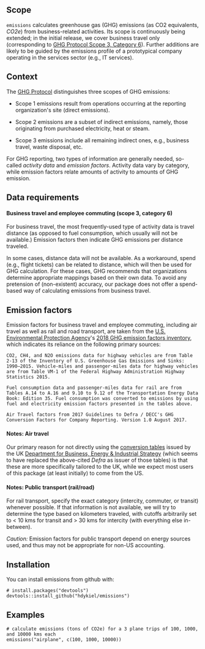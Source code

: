 ## Scope

`emissions` calculates greenhouse gas (GHG) emissions (as CO2 equivalents, *CO2e*) from business-related activities. Its scope is continuously being extended; in the initial release, we cover business travel only (corresponding to [GHG Protocol Scope 3, Category 6](https://ghgprotocol.org/sites/default/files/standards_supporting/Chapter6.pdf)). Further additions are likely to be guided by the emissions profile of a prototypical company operating in the services sector (e.g., IT services).

## Context

The [GHG Protocol](ghgprotocol.org) distinguishes three scopes of GHG emissions:

-   Scope 1 emissions result from operations occurring at the reporting organization's site (direct emissions).

-   Scope 2 emissions are a subset of indirect emissions, namely, those originating from purchased electricity, heat or steam.

-   Scope 3 emissions include all remaining indirect ones, e.g., business travel, waste disposal, etc.

For GHG reporting, two types of information are generally needed, so-called *activity data* and *emission factors*. Activity data vary by category, while emission factors relate amounts of activity to amounts of GHG emission.

## Data requirements

#### Business travel and employee commuting (scope 3, category 6)

For business travel, the most frequently-used type of activity data is travel distance (as opposed to fuel consumption, which usually will not be available.) Emission factors then indicate GHG emissions per distance traveled.

In some cases, distance data will not be available. As a workaround, spend (e.g., flight tickets) can be related to distance, which will then be used for GHG calculation. For these cases, GHG recommends that organizations determine appropriate mappings based on their own data. To avoid any pretension of (non-existent) accuracy, our package does not offer a spend-based way of calculating emissions from business travel.

## Emission factors

Emission factors for business travel and employee commuting, including air travel as well as rail and road transport, are taken from the [U.S. Environmental Protection Agency](epa.gov)'s [2018 GHG emission factors inventory](https://www.epa.gov/sites/production/files/2018-03/documents/emission-factors_mar_2018_0.pdf), which indicates its reliance on the following primary sources:

`CO2, CH4, and N2O emissions data for highway vehicles are from Table 2-13 of the Inventory of U.S. Greenhouse Gas Emissions and Sinks: 1990–2015. Vehicle-miles and passenger-miles data for highway vehicles are from Table VM-1 of the Federal Highway Administration Highway Statistics 2015.`

`Fuel consumption data and passenger-miles data for rail are from Tables A.14 to A.16 and 9.10 to 9.12 of the Transportation Energy Data Book: Edition 35. Fuel consumption was converted to emissions by using fuel and electricity emission factors presented in the tables above.`

`Air Travel factors from 2017 Guidelines to Defra / DECC's GHG Conversion Factors for Company Reporting. Version 1.0 August 2017.`

#### Notes: Air travel

Our primary reason for not directly using the [conversion tables](https://www.gov.uk/government/publications/greenhouse-gas-reporting-conversion-factors-2020) issued by the UK [Department for Business, Energy & Industrial Strategy](https://www.gov.uk/government/organisations/department-for-business-energy-and-industrial-strategy) (which seems to have replaced the above-cited *Defra* as issuer of those tables) is that these are more specifically tailored to the UK, while we expect most users of this package (at least initially) to come from the US.

#### Notes: Public transport (rail/road)

For rail transport, specify the exact category (intercity, commuter, or transit) whenever possible. If that information is not available, we will try to determine the type based on kilometers traveled, with cutoffs arbitrarily set to \< 10 kms for transit and \> 30 kms for intercity (with everything else in-between).

*Caution:* Emission factors for public transport depend on energy sources used, and thus may not be appropriate for non-US accounting.

## Installation

You can install emissions from github with:

``` {.r}
# install.packages("devtools")
devtools::install_github("hdykiel/emissions")
```

## Examples

``` {.r}
# calculate emissions (tons of CO2e) for a 3 plane trips of 100, 1000, and 10000 kms each
emissions("airplane", c(100, 1000, 10000))
```
